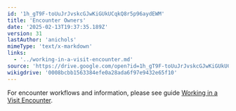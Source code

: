 ```yaml
---
id: '1h_gT9F-toUuJrJvskcGJwKiGUkUCqkQ8r5p96aydEWM'
title: 'Encounter Owners'
date: '2025-02-13T19:37:35.189Z'
version: 31
lastAuthor: 'anichols'
mimeType: 'text/x-markdown'
links:
  - '../working-in-a-visit-encounter.md'
source: 'https://drive.google.com/open?id=1h_gT9F-toUuJrJvskcGJwKiGUkUCqkQ8r5p96aydEWM'
wikigdrive: '0008bcbb1563384efe0a28ada6f97e9432e65f10'
---
```

For encounter workflows and information, please see guide [Working in a Visit Encounter](../working-in-a-visit-encounter.md).
